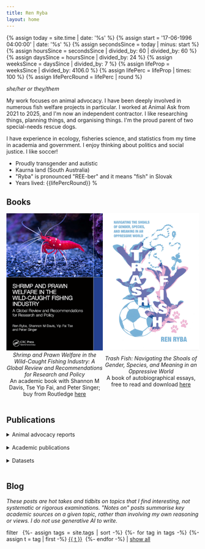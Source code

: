 ```yaml
---
title: Ren Ryba
layout: home
---
```


{%   assign today = site.time | date: '%s'      %}
{%   assign start = '17-06-1996 04:00:00' | date: '%s'  %}
{%   assign secondsSince = today | minus: start     %}
{%   assign hoursSince = secondsSince | divided_by: 60 | divided_by: 60     %}
{%   assign daysSince = hoursSince | divided_by: 24  %}
{%   assign weeksSince = daysSince | divided_by: 7  %}
{%   assign lifeProp = weeksSince | divided_by: 4106.0  %}
{%   assign lifePerc = lifeProp | times: 100  %}
{%   assign lifePercRound = lifePerc | round  %}

*she/her or they/them*  

My work focuses on animal advocacy. I have been deeply involved in numerous fish welfare projects in particular. I worked at Animal Ask from 2021 to 2025, and I'm now an independent contractor. I like researching things, planning things, and organising things. I'm the proud parent of two special-needs rescue dogs.  

I have experience in ecology, fisheries science, and statistics from my time in academia and government. I enjoy thinking about politics and social justice. I like soccer!  

* Proudly transgender and autistic
* Kaurna land (South Australia)
* "Ryba" is pronounced "REE-ber" and it means "fish" in Slovak
* Years lived: {{lifePercRound}} %

## Books

<div style="display: flex; align-items: center; justify-content: space-between;"><span style="text-align: center; width: 50%;"><a href="/shrimp.html"><img src="/assets/images/shrimpbookcover.jpg" alt="Book cover for Shrimp and Prawn Welfare in the Wild-Caught Fishing Industry, showing an underwater close-up photograph of a red shrimp with white spots standing against grey-blue rocks" width="300" /></a></span><span style="text-align: center; width: 50%;"><a href="/trashfish.html"><img src="/assets/trashfish/cover_compressed.jpg" alt="Book cover for Trash Fish, a zine-style illustration of pink and blue fish with background images of a soccer ball, a rosary, and dog paws" width="300" /></a></span></div>

<div style="display: flex; align-items: center; justify-content: space-between;"><span style="text-align: center; width: 50%;"><i>Shrimp and Prawn Welfare in the Wild-Caught Fishing Industry: A Global Review and Recommendations for Research and Policy</i><br />An academic book with Shannon M Davis, Tse Yip Fai, and Peter Singer; buy from Routledge <a href="https://www.routledge.com/Shrimp-and-Prawn-Welfare-in-the-Wild-Caught-Fishing-Industry-A-Global-Review-and-Recommendations-for-Research-and-Policy/Ryba-Davis-Tse-Singer/p/book/9781032901459">here</a></span><span style="text-align: center; width: 50%;"><i>Trash Fish: Navigating the Shoals of Gender, Species, and Meaning in an Oppressive World</i><br />A book of autobiographical essays, free to read and download <a href="/trashfish.html">here</a><br /><br /></span></div>

<br />

## Publications

<details>
<summary class="mywork">Animal advocacy reports</summary>

<br />

<div markdown="1">

  - [The economics of aquaculture and fish welfare in Europe: A systematic review](https://www.animalask.org/post/the-economics-of-fish-farming-and-fish-welfare-in-europe), 2025.
  - [Tiered certification schemes for slower-growing chicken: Can a tiered animal welfare label help the Better Chicken Commitment?](https://www.animalask.org/post/tiered-certification-schemes-for-slower-growing-chicken), 2025.
  - Salmon aquaculture in Chile: Top opportunities to improve fish welfare, 2025, with George Bridgwater.
  - [Animal advocacy in Canada](https://www.animalask.org/post/animal-advocacy-in-canada), 2025, with George Bridgwater & Max Carpendale.
  - [Animal advocacy in Brazil: Top opportunities for impact](https://www.animalask.org/post/animal-advocacy-in-brazil-top-opportunities-for-impact), 2025, with George Bridgwater & Max Carpendale.
  - Slower-growing broilers and greenhouse gas emissions: Briefing report for animal advocacy organisations, 2024.
  - Alternative proteins: What are the best government policies to support the industry?, 2024, with Max Carpendale.
  - [Farm animal welfare in Ghana](https://www.animalask.org/post/farm-animal-welfare-in-ghana), 2024, with George Bridgwater & Max Carpendale.
  - [Animal welfare in the United States: Opportunities for impact](https://www.animalask.org/post/animal-welfare-in-the-united-states-opportunities-for-impact), 2024.
  - [Global performance indicators: Could they help improve animal welfare policy?](https://www.animalask.org/post/global-performance-indicators-could-they-help-improve-animal-welfare-policy), 2024.
  - [Meat reduction: How much can digital media and mass media help?](https://www.animalask.org/post/meat-reduction-how-much-can-digital-media-and-mass-media-help), 2024.
  - Reforming the regulatory framework for animal welfare in Slovenia: An initial look, 2024.
  - [Modelling the outcomes of animal welfare interventions: One possible approach to the trade-offs between subjective experiences](https://www.animalask.org/post/modelling-the-outcomes-of-animal-welfare-interventions-one-possible-approach-to-the-trade-offs-betw), 2024.
  - Reminding myself just how awful pain can get (plus, an experiment on myself), 2023, ([link](https://forum.effectivealtruism.org/posts/xtcgsLA2G8bn8vj99/reminding-myself-just-how-awful-pain-can-get-plus-an).
  - Recommendations for optimising the European Chicken Commitment, 2023, with George Bridgwater & Max Carpendale.
  - [Party politics for animal advocacy: Part 2 – Establishing groups across or within major parties](https://www.animalask.org/post/party-politics-for-animal-advocacy-1), 2023.
  - [Party politics for animal advocacy: Part 1 – Animal-focused minor political parties](https://www.animalask.org/post/party-politics-for-animal-advocacy), 2023.
  - [Farmed animal advocacy in Zimbabwe: Top opportunities for improving animal welfare and community health](https://www.animalask.org/post/farmed-animal-advocacy-in-zimbabwe), 2023, with Max Carpendale, Matthew Blyth & Nadine Grinberg.
  - [Can the trajectory of meat consumption and production in developing countries be influenced by policy? An agenda for animal advocacy researchers](https://www.animalask.org/post/meat-consumption-and-production-in-developing-countries-who-bucks-the-trend), 2023, with Matthew Blyth.
  - [Economic evaluation of the transition to cage-free housing on the EU egg and pigmeat industries: A systematic review](https://www.animalask.org/post/economic-evaluation-of-the-transition-to-cage-free-housing-on-the-eu-egg-and-pigmeat-industries), 2023.
  - [Animal welfare during transport: A first look](https://www.animalask.org/post/animal-welfare-during-transport-a-first-look), 2023.
  - [Farmed fish advocacy in Denmark: Top opportunities for improving the lives of fish](https://www.animalask.org/post/farmed-fish-advocacy-in-denmark), 2023, with George Bridgwater & Max Carpendale..
  - [Farmed animal advocacy in Uganda: Top opportunities for improving animal welfare and community health](https://www.animalask.org/post/farmed-animal-advocacy-in-uganda), 2022.
  - [Subsidies: Which reforms can help animals?](https://www.animalask.org/post/subsidies-which-reforms-can-help-animals), 2022.
  - [Independent Office of Animal Protection](https://www.animalask.org/post/independent-office-of-animal-protection), 2022.
  - [CCTV cameras in slaughterhouses: Modest benefits for animal welfare](https://www.animalask.org/post/cctv-cameras-in-slaughterhouses-modest-benefits-for-animal-welfare), 2022.
  - [Meat tax: Why chickens pay the price](https://www.animalask.org/post/meat-tax-why-chickens-pay-the-price), 2022.
  - [Imports to meet UK animal welfare standards](https://www.animalask.org/post/imports-to-meet-uk-animal-welfare-standards), 2022.
  - [The challenges with measuring the impact of lobbying](https://www.animalask.org/post/the-challenges-with-measuring-the-impact-of-lobbying), 2022.
  - [Economic evaluation of humane slaughter methods for farmed fish in Italy](https://www.eurogroupforanimals.org/files/eurogroupforanimals/2023-02/Italy_Humane%20Slaughter%20for%20Farmed%20Fish_0.pdf); [accompanying Greece report](https://www.eurogroupforanimals.org/files/eurogroupforanimals/2023-02/Greece_Humane%20Slaughter%20for%20Farmed%20Fish.pdf), 2022.

</div>

</details>

<br />

<details>
<summary class="mywork">Academic publications</summary>

<br />

<div markdown="1">

  **Animal welfare**  
  - [Breaking free from the trend: Outlier policies promote sustainable poultry practices](https://www.frontiersin.org/journals/animal-science/articles/10.3389/fanim.2025.1488863/abstract), *Frontiers in Animal Science*, 2025, with I. Khire.
  - [Are slow-growing broiler chickens actually better for animal welfare? Shining light on a poultry welfare concern using a farm-scale economic model](https://doi.org/10.1080/00071668.2024.2432926), *British Poultry Science*, 2024, with I. Khire.
  - [Evaluating the economic impacts of a cage-free animal welfare policy in Southeast Asian and Indian egg production: A systematic review](https://doi.org/10.1177/0193841X241280681), *Evaluation Review*, 2024.
  - [Humane slaughter in Mediterranean sea bass and bream aquaculture: farm characteristics, stakeholder views, and policy implications](https://doi.org/10.3389/faquc.2024.1383280), *Frontiers in Aquaculture*, 2024, with K. van Pelt.

  **Insect farming**  
  - [Have the environmental benefits of insect farming been overstated? A critical review](https://ecoevorxiv.org/repository/view/6919/), under review, 2025, with C. Biteau et al.
  - [Beyond the buzz: A review of the prospects of replacing meat consumption with insect-based foods](https://www.nature.com/articles/s44264-025-00075-z), *npj Sustainable Agriculture*, 2025, with C. Biteau et al.
  - [Bugs in the system: The logic of insect farming research is flawed by unfounded assumptions](https://www.nature.com/articles/s44264-024-00042-0), *npj Sustainable Agriculture*, 2024, with C. Biteau et al.
  - [Offshoring insect farms may jeopardise Europe's food sovereignty](https://doi.org/10.1017/sus.2024.35), *Global Sustainability*, 2024.
  - [Is turning food waste into insect feed an uphill climb? A review of persistent challenges](https://doi.org/10.1016/j.spc.2024.06.031), *Sustainable Production and Consumption*, 2024, with C. Biteau et al.
  - [Insect-based livestock feeds are unlikely to become economically viable in the near future](https://doi.org/10.1016/j.foohum.2024.100383), *Food and Humanity*, 2024, with C. Biteau et al.

  **Science writing**  
  - [Climate donations inspired by evidence-based fundraising](https://doi.org/10.3389/fpsyg.2022.768823), *Frontiers in Psychology*, 2022, with M. Dry & S. D. Connell.
  - [Better writing in scientific publications builds reader confidence and understanding](https://doi.org/10.3389/fpsyg.2021.714321), *Frontiers in Psychology*, 2021, with Z. Doubleday, M. Dry, C. Semmler & S. D. Connell.
  - [Sparking creativity in science education](https://doi.org/10.1002/jocb.495), *The Journal of Creative Behavior*, 2021, with J. T. Draper & S. D. Connell.
  - [How can we boost the impact of publications? Try better writing](https://doi.org/10.1073/pnas.1819937116)), *Proceedings of the National Academy of Sciences*, 2019, with Z. Doubleday & S. D. Connell.

  **Science and philosophy**  
  - [The evolving circle of landscape design](https://doi.org/10.1111/rec.14000), *Restoration Ecology*, 2023, with M. McQuillan.
  - [Funding conservation through an emerging social movement](http://doi.org/10.1016/j.tree.2019.09.002), *Trends in Ecology and Evolution*, 2021, with S. D. Connell.
  - [Animal minds, social change, and the future of fisheries science](https://doi.org/10.3389/fmars.2021.684841), *Frontiers in Marine Science*, 2021, with S. D. Connell.
  - [Advancing government legitimacy through the scientific study of sentience](https://doi.org/10.1080/02604027.2021.1944732), *World Futures*, 2021, with S. D. Connell.
  - [How can ecologists thrive during the global environmental crisis? Lessons from the ancient world](https://doi.org/10.1111/rec.13042), *Restoration Ecology*, 2019, with T. Preston.

  **Just for fun**  
  - [Books are overwhelmingly supportive of transgender identities: Analysing queer literature using a Goodreads web scrape](https://doi.org/10.31235/osf.io/exyj7), 2025, with M. Freeling, preprint.
  - [On the relative contribution of sunlight and air temperature to soil solarisation: Observational evidence from Australia](https://www.publish.csiro.au/sr/SR23168), *Soil Science*, 2024, with M. McQuillan & R. Smernik.

</div>

</details>

<br />

<details>
<summary class="mywork">Datasets</summary>
<br />

<div markdown="1">

  - Data on the European fish farming industry @ [Finsight](https://finsight.fish)
  - Data on the global cage-free egg market @ [Cagefr.ee](https://cagefr.ee)  

</div>

</details>

<br />

## Blog  
*These posts are hot takes and tidbits on topics that I find interesting, not systematic or rigorous examinations. "Notes on" posts summarise key academic sources on a given topic, rather than involving my own reasoning or views. I do not use generative AI to write.*  

<script type="text/javascript">
  function filterUsingTag(selectedTag) {
    var id = 0;
    {% for post in site.posts %}
      var ts = {{ post.tags | jsonify }}

      var postDiv = document.getElementById(++id);
      postDiv.style.display =
        (selectedTag == 'All' || ts.includes(selectedTag))
          ? 'list-item'
          : 'none';
    {% endfor %}
  }
</script>

<p style="text-align: justify;">
filter&nbsp;
{%- assign tags = site.tags | sort -%}
{%- for tag in tags -%}
  {%- assign t = tag | first -%}
<a href="#disable" id="{{ t }}" onclick="filterUsingTag(this.id)">{{ t }}</a>&nbsp;
{%- endfor -%}
| <a href="#disable" id="All" onclick="filterUsingTag('All')">show all</a>
</p>
